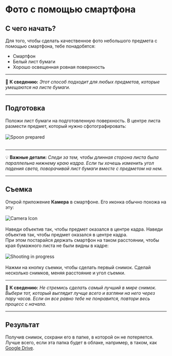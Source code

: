 # Фото с помощью смартфона
## С чего начать?
Для того, чтобы сделать качественное фото небольшого предмета с помощью смартфона, тебе понадобятся:
* Смартфон
* Белый лист бумаги
* Хорошо освещенная ровная поверхность
___
📝 **К сведению:** *Этот способ подходит для любых предметов, которые умещаются на листе бумаги.*
___
## Подготовка
Положи лист бумаги на подготовленную поверхность. В центре листа размести предмет, который нужно сфотографировать:<br><br>
![Spoon prepared](https://github.com/Iverlein/IvDocs/blob/main/Flipper/MobilePhotoManual/p%C4%B1ctures/2022-03-28_10.46.48.png "Spoon prepared")<br><br>
___
💡 **Важные детали:** *Следи за тем, чтобы длинная сторона листа была параллельна нижнему краю кадра. Если ты хочешь изменить угол падения света, поворачивай лист бумаги вместе с предметом на нем.*
___
## Съемка
Открой приложение **Камера** в смартфоне. Его иконка обычно похожа на эту:
<br><br>
![Camera Icon](https://github.com/Iverlein/IvDocs/blob/main/Flipper/MobilePhotoManual/p%C4%B1ctures/Screenshot_28-03-2022_(12h-54m-47s)s.png "Camera Icon")<br><br>
Наведи объектив так, чтобы предмет оказался в центре кадра. Наведи объектив так, чтобы предмет оказался в центре кадра.<br> При этом постарайся держать смартфон на таком расстоянии, чтобы края бумажного листа не были видны в кадре:<br><br>
![Shooting in progress](https://github.com/Iverlein/IvDocs/blob/main/Flipper/MobilePhotoManual/p%C4%B1ctures/2022-03-28_10.47.32.png "Shooting in progress")<br><br>
Нажми на кнопку съемки, чтобы сделать первый снимок. Сделай несколько снимков, меняя расстояние и угол съемки.
___
📝 **К сведению:** *Не стремись сделать самый лучший в мире снимок. Выбери тот, который выглядит лучще всего и взгляни на него через пару часов. Если он все равно тебе не понравится, повтори весь процесс с начала.*
___
## Результат
Получив снимок, сохрани его в папке, в которой он не потеряется. Лучше всего, если эта папка будет в облаке, например, в таком, как [Google Drive](https://drive.google.com/).
